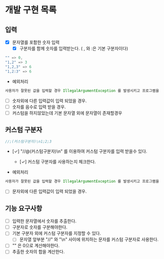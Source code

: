 # 개발 구현 목록

## 입력

- [x] 문자열를 포함한 숫자 입력
  - [x] 구분자를 함께 숫자를 입력받는다. ( , 와 :은 기본 구분자이다)
  
```java
"" => 0,
"1,2" => 3
"1,2,3" => 6
"1,2:3" => 6
```

- 예외처리 

```java
사용자가 잘못된 값을 입력할 경우 IllegalArgumentException 를 발생시키고 프로그램을 종료시킨다.
```

- [ ] 숫자외에 다른 입력값이 입력 되었을 경우.
- [ ] 숫자를 음수로 입력 받을 경우.
- [ ] 커스텀을 하지않았는데 기본 문자열 외에 문자열이 존재할경우

## 커스텀 구분자

```java
//;(커스텀구분자)\n1;2;3
```
- [✓] "//@(커스텀구분자)\n" 를 이용하여 커스텀 구분자를 입력 받을수 있다.
  - [✓] 커스텀 구분자를 사용하는지 체크한다.
  

- 예외처리

```java
사용자가 잘못된 값을 입력할 경우 IllegalArgumentException 를 발생시키고 프로그램을 종료시킨다.
```

- [ ] 문자외에 다른 입력값이 입력 되었을 경우.

## 기능 요구사항

- [ ] 입력한 문자열에서 숫자를 추출한다.
- [ ] 구분자로 숫자를 구분해야한다.
- [ ] 기본 구분자 외에 커스텀 구분자를 지정할 수 있다.
  - [ ] 문자열 앞부분 "//" 와 "\n" 사이에 위치하는 문자를 커스텀 구분자로 사용한다.
- [ ] "" 은 0으로 계산해야한다.
- [ ] 추출한 숫자의 합을 계산한다.